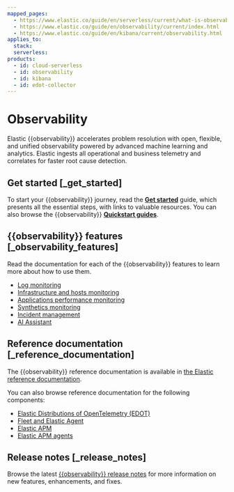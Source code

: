 ```yaml
---
mapped_pages:
  - https://www.elastic.co/guide/en/serverless/current/what-is-observability-serverless.html
  - https://www.elastic.co/guide/en/observability/current/index.html
  - https://www.elastic.co/guide/en/kibana/current/observability.html
applies_to:
  stack:
  serverless:
products:
  - id: cloud-serverless
  - id: observability
  - id: kibana
  - id: edot-collector
---
```


# Observability

Elastic {{observability}} accelerates problem resolution with open, flexible, and unified observability powered by advanced machine learning and analytics. Elastic ingests all operational and business telemetry and correlates for faster root cause detection.

## Get started [_get_started]

To start your {{observability}} journey, read the [**Get started**](/solutions/observability/get-started.md) guide, which presents all the essential steps, with links to valuable resources. You can also browse the {{observability}} [**Quickstart guides**](/solutions/observability/get-started/quickstarts.md).

## {{observability}} features [_observability_features]

Read the documentation for each of the {{observability}} features to learn more about how to use them.

- [Log monitoring](/solutions/observability/logs.md)
- [Infrastructure and hosts monitoring](/solutions/observability/infra-and-hosts.md)
- [Applications performance monitoring](/solutions/observability/apm/index.md)
- [Synthetics monitoring](/solutions/observability/synthetics/index.md)
- [Incident management](/solutions/observability/incident-management.md)
- [AI Assistant](/solutions/observability/observability-ai-assistant.md)

## Reference documentation [_reference_documentation]

The {{observability}} reference documentation is available in [the Elastic reference documentation](/reference/observability/). 

You can also browse reference documentation for the following components:

- [Elastic Distributions of OpenTelemetry (EDOT)](opentelemetry://reference/index.md)
- [Fleet and Elastic Agent](/reference/fleet/index.md)
- [Elastic APM](/reference/apm/observability/apm.md)
- [Elastic APM agents](/reference/apm-agents/index.md)

## Release notes [_release_notes]

Browse the latest [{{observability}} release notes](/release-notes/elastic-observability/index.md) for more information on new features, enhancements, and fixes.
